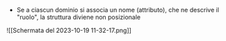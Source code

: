 - Se a ciascun dominio si associa un nome (attributo), che ne descrive il "ruolo", la struttura diviene non posizionale

![[Schermata del 2023-10-19 11-32-17.png]]

